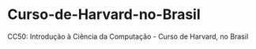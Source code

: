 # Curso-de-Harvard-no-Brasil
CC50: Introdução à Ciência da Computação - Curso de Harvard, no Brasil
